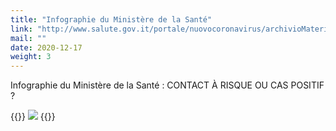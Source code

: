 ```yaml
---
title: "Infographie du Ministère de la Santé"
link: "http://www.salute.gov.it/portale/nuovocoronavirus/archivioMaterialiNuovoCoronavirus.jsp"
mail: ""
date: 2020-12-17
weight: 3
---
```


Infographie du Ministère de la Santé : CONTACT À RISQUE OU CAS POSITIF ?

{{<rawhtml>}}
<img src="/images/foto/infografica-positivita.jpg" class="img-fluid">
{{</rawhtml>}}                                                                                  
